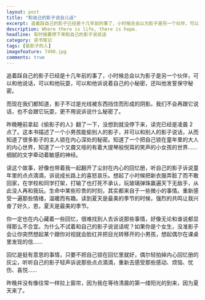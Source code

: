 ```yaml
---
layout: post
title: "和自己的影子说会儿话"
excerpt: 追着踩自己的影子已经是十几年前的事了，小时候总会以为影子是另一个伙伴，可以和他说话，可以和他玩耍，可以和他诉说着自己的小秘密，还叫他发誓保守秘密。而现在我们都知道，影子不过是光线被东西挡住而形成的阴影。我们不会再跟它说话，也不会跟它玩耍，更不用说诉说什么秘密了。
description: Where there is life, there is hope.
headline: 有时候要停下来和自己的影子说说话
category: 读书笔记
tags: [偷影子的人]
imagefeature: 7498.jpg
comments: true
---
```


追着踩自己的影子已经是十几年前的事了，小时候总会以为影子是另一个伙伴，可以和他说话，可以和他玩耍，可以和他诉说着自己的小秘密，还叫他发誓保守秘密。 

而现在我们都知道，影子不过是光线被东西挡住而形成的阴影。我们不会再跟它说话，也不会跟它玩耍，更不用说诉说什么秘密了。 

昨晚睡前拿起《偷影子的人》翻了一下，没想到就没停下来，读完已经是凌晨 2 点了。这本书描述了一个小男孩能偷别人的影子，并可以和别人的影子说话，从而知道了很多影子的主人锁在内心深处的秘密。知道了一个把自己锁在童年里的大人的内心世界，知道了一个又聋又哑的有着大提琴般悦耳的笑声的小女孩的世界...... 细腻的文字牵动着敏感的神经。 

读这个故事，好像也带着我一起翻开了尘封在内心的回忆册，听自己的影子诉说童年里的点点滴滴，诉说成长路上的喜怒哀乐。想起了小时候把新衣服弄脏了而不敢回家，在学校和同学打架，打输了也打死不承认，玩玻璃弹珠赢遍天下无敌手，从此没人再和我玩。生命中某些珍贵的时刻，其实都来自于一些微小的事情。重新感受一遍那些情绪，温暖而有趣。读到夏天是最美的季节的时候，强烈的共鸣让我兴奋了好久，恩，夏天是最美的季节。 

你一定也在内心藏着一些回忆，很难找到人去诉说那些事情，好像无论和谁说都显得那么不合宜。为什么不试着和自己的影子说说话呢？如果你是个女生，没准影子会让你突然想起某个跟你对视就会脸红并把目光转移开的小男孩，想起偶尔在课桌里发现的信...... 

回忆是挺有意思的事情，只要不把自己锁在回忆里就好，偶尔轻拍掉内心回忆册的灰尘，听听自己的影子轻声诉说那些点点滴滴，重新去感受那些感动、烦恼、忧伤、喜悦......  

昨晚并没有像往常一样拉上窗帘，因为我在等待清晨的第一缕阳光的到来，因为夏天来了。 

